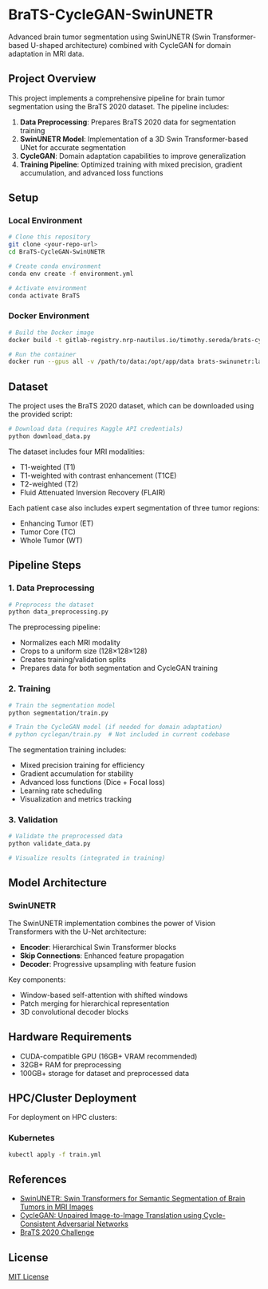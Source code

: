 # BraTS-CycleGAN-SwinUNETR

Advanced brain tumor segmentation using SwinUNETR (Swin Transformer-based U-shaped architecture) combined with CycleGAN for domain adaptation in MRI data.

## Project Overview

This project implements a comprehensive pipeline for brain tumor segmentation using the BraTS 2020 dataset. The pipeline includes:

1. **Data Preprocessing**: Prepares BraTS 2020 data for segmentation training
2. **SwinUNETR Model**: Implementation of a 3D Swin Transformer-based UNet for accurate segmentation
3. **CycleGAN**: Domain adaptation capabilities to improve generalization
4. **Training Pipeline**: Optimized training with mixed precision, gradient accumulation, and advanced loss functions

## Setup

### Local Environment

```bash
# Clone this repository
git clone <your-repo-url>
cd BraTS-CycleGAN-SwinUNETR

# Create conda environment
conda env create -f environment.yml

# Activate environment
conda activate BraTS
```

### Docker Environment

```bash
# Build the Docker image
docker build -t gitlab-registry.nrp-nautilus.io/timothy.sereda/brats-cyclegan-swinunetr:latest .

# Run the container
docker run --gpus all -v /path/to/data:/opt/app/data brats-swinunetr:latest
```

## Dataset

The project uses the BraTS 2020 dataset, which can be downloaded using the provided script:

```bash
# Download data (requires Kaggle API credentials)
python download_data.py
```

The dataset includes four MRI modalities:
- T1-weighted (T1)
- T1-weighted with contrast enhancement (T1CE)
- T2-weighted (T2)
- Fluid Attenuated Inversion Recovery (FLAIR)

Each patient case also includes expert segmentation of three tumor regions:
- Enhancing Tumor (ET)
- Tumor Core (TC)
- Whole Tumor (WT)

## Pipeline Steps

### 1. Data Preprocessing

```bash
# Preprocess the dataset
python data_preprocessing.py
```

The preprocessing pipeline:
- Normalizes each MRI modality
- Crops to a uniform size (128×128×128)
- Creates training/validation splits
- Prepares data for both segmentation and CycleGAN training

### 2. Training

```bash
# Train the segmentation model
python segmentation/train.py

# Train the CycleGAN model (if needed for domain adaptation)
# python cyclegan/train.py  # Not included in current codebase
```

The segmentation training includes:
- Mixed precision training for efficiency
- Gradient accumulation for stability
- Advanced loss functions (Dice + Focal loss)
- Learning rate scheduling
- Visualization and metrics tracking

### 3. Validation

```bash
# Validate the preprocessed data
python validate_data.py

# Visualize results (integrated in training)
```

## Model Architecture

### SwinUNETR

The SwinUNETR implementation combines the power of Vision Transformers with the U-Net architecture:

- **Encoder**: Hierarchical Swin Transformer blocks
- **Skip Connections**: Enhanced feature propagation
- **Decoder**: Progressive upsampling with feature fusion

Key components:
- Window-based self-attention with shifted windows
- Patch merging for hierarchical representation
- 3D convolutional decoder blocks

## Hardware Requirements

- CUDA-compatible GPU (16GB+ VRAM recommended)
- 32GB+ RAM for preprocessing
- 100GB+ storage for dataset and preprocessed data

## HPC/Cluster Deployment

For deployment on HPC clusters:

### Kubernetes

```bash
kubectl apply -f train.yml
```

## References

- [SwinUNETR: Swin Transformers for Semantic Segmentation of Brain Tumors in MRI Images](https://arxiv.org/abs/2201.01266)
- [CycleGAN: Unpaired Image-to-Image Translation using Cycle-Consistent Adversarial Networks](https://arxiv.org/abs/1703.10593)
- [BraTS 2020 Challenge](https://www.med.upenn.edu/cbica/brats2020/)

## License

[MIT License](LICENSE)